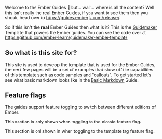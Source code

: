 Welcome to the Ember Guides 🎉 but... wait... where is all the content? Well this isn't really the real Ember Guides, if you want to see them then you should head over to <https://guides.emberjs.com/release/>.

So if this isn't the **real** Ember Guides then what is it? This is the [Guidemaker](https://github.com/empress/guidemaker) Template that powers the Ember guides. You can see the code over at <https://github.com/ember-learn/guidemaker-ember-template>

## So what is this site for?

This site is used to develop the template that is used for the Ember Guides, the next few pages will be a set of examples that show off the capabilities of this template such as code samples and "callouts". To get started let's see what basic markdown looks like in the [Basic Markdown](./release/examples/) Guide.

## Feature flags

The guides support feature toggling to switch between different editions of Ember.

<div class="classic">

This section is only shown when toggling to the classic feature flag.

</div>


<div class="template-tag">

This section is onl shown in when toggling to the template tag feature flag.

</div>
